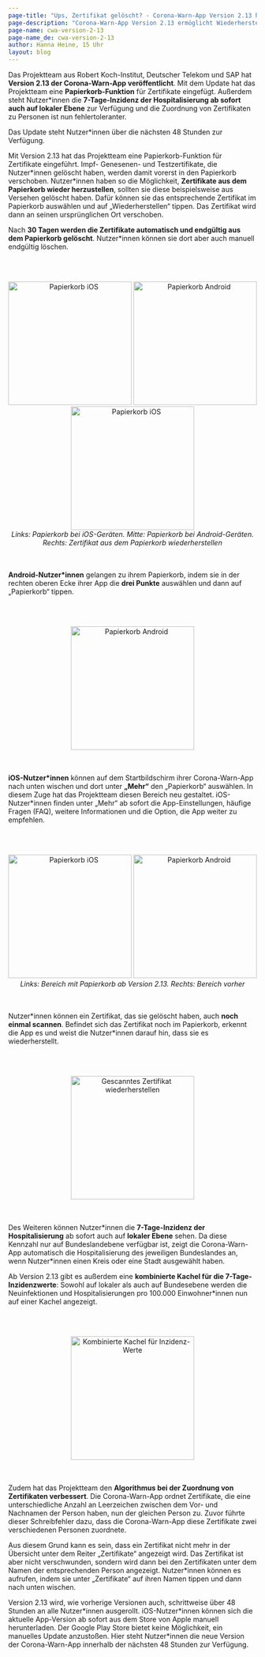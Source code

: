 ```yaml
---
page-title: "Ups, Zertifikat gelöscht? - Corona-Warn-App Version 2.13 holt es zurück!"
page-description: "Corona-Warn-App Version 2.13 ermöglicht Wiederherstellung gelöschter Zertifikate"
page-name: cwa-version-2-13
page-name_de: cwa-version-2-13
author: Hanna Heine, 15 Uhr
layout: blog
---
```



Das Projektteam aus Robert Koch-Institut, Deutscher Telekom und SAP hat **Version 2.13 der Corona-Warn-App veröffentlicht**. Mit dem Update hat das Projektteam eine **Papierkorb-Funktion** für Zertifikate eingefügt. Außerdem steht Nutzer\*innen die **7-Tage-Inzidenz der Hospitalisierung ab sofort auch auf lokaler Ebene** zur Verfügung und die Zuordnung von Zertifikaten zu Personen ist nun fehlertoleranter. 

Das Update steht Nutzer\*innen über die nächsten 48 Stunden zur Verfügung.




<!-- overview -->


Mit Version 2.13 hat das Projektteam eine Papierkorb-Funktion für Zertifikate eingeführt. Impf- Genesenen- und Testzertifikate, die Nutzer\*innen gelöscht haben, werden damit vorerst in den Papierkorb verschoben. Nutzer\*innen haben so die Möglichkeit, **Zertifikate aus dem Papierkorb wieder herzustellen**, sollten sie diese beispielsweise aus Versehen gelöscht haben. Dafür können sie das entsprechende Zertifikat im Papierkorb auswählen und auf „Wiederherstellen“ tippen. Das Zertifikat wird dann an seinen ursprünglichen Ort verschoben. 

Nach **30 Tagen werden die Zertifikate automatisch und endgültig aus dem Papierkorb gelöscht**. Nutzer*innen können sie dort aber auch manuell endgültig löschen. 


<br></br>
<center> 
<img src="./papierkorb-ios.png" title="Papierkorb iOS" style="align: center" width=250> 
<img src="./papierkorb-android(1).png" title="Papierkorb Android" style="align: center" width=250>
<img src="./papierkorb-wiederherstellen.png" title="Papierkorb iOS" style="align: center" width=250> 
<figcaption aria-hidden="true"><em>Links: Papierkorb bei iOS-Geräten. Mitte: Papierkorb bei Android-Geräten. Rechts: Zertifikat aus dem Papierkorb wiederherstellen</em></figcaption>
</center>
<br></br>

**Android-Nutzer\*innen** gelangen zu ihrem Papierkorb, indem sie in der rechten oberen Ecke ihrer App die **drei Punkte** auswählen und dann auf „Papierkorb“ tippen. 

<br></br>
<center> 
<img src="./papierkorb-android(2).png" title="Papierkorb Android" style="align: center" width=250> 
</center>
<br></br>

**iOS-Nutzer\*innen** können auf dem Startbildschirm ihrer Corona-Warn-App nach unten wischen und dort unter **„Mehr“** den „Papierkorb“ auswählen. In diesem Zuge hat das Projektteam diesen Bereich neu gestaltet. iOS-Nutzer\*innen finden unter „Mehr“ ab sofort die App-Einstellungen, häufige Fragen (FAQ), weitere Informationen und die Option, die App weiter zu empfehlen.

<br></br>
<center> 
<img src="./papierkorb-ios(1).jpg" title="Papierkorb iOS" style="align: center" width=250> 
<img src="./ios-altes-design.png" title="Papierkorb Android" style="align: center" width=250>
<figcaption aria-hidden="true"><em>Links: Bereich mit Papierkorb ab Version 2.13. Rechts: Bereich vorher</em></figcaption>
</center>
<br></br>

Nutzer\*innen können ein Zertifikat, das sie gelöscht haben, auch **noch einmal scannen**. Befindet sich das Zertifikat noch im Papierkorb, erkennt die App es und weist die Nutzer\*innen darauf hin, dass sie es wiederherstellt.  

<br></br>
<center> 
<img src="./zertificat-scan-wiederherstellen.png" title="Gescanntes Zertifikat wiederherstellen" style="align: center" width=250> 
</center>
<br></br>

Des Weiteren können Nutzer\*innen die **7-Tage-Inzidenz der Hospitalisierung** ab sofort auch auf **lokaler Ebene** sehen. Da diese Kennzahl nur auf Bundeslandebene verfügbar ist, zeigt die Corona-Warn-App automatisch die Hospitalisierung des jeweiligen Bundeslandes an, wenn Nutzer\*innen einen Kreis oder eine Stadt ausgewählt haben.

Ab Version 2.13 gibt es außerdem eine **kombinierte Kachel für die 7-Tage-Inzidenzwerte**: Sowohl auf lokaler als auch auf Bundesebene werden die Neuinfektionen und Hospitalisierungen pro 100.000 Einwohner\*innen nun auf einer Kachel angezeigt. 

<br></br>
<center> 
<img src="./inzidenz-android.png" title="Kombinierte Kachel für Inzidenz-Werte" style="align: center" width=250> 
</center>
<br></br>

Zudem hat das Projektteam den **Algorithmus bei der Zuordnung von Zertifikaten verbessert**. Die Corona-Warn-App ordnet Zertifikate, die eine unterschiedliche Anzahl an Leerzeichen zwischen dem Vor- und Nachnamen der Person haben, nun der gleichen Person zu. Zuvor führte dieser Schreibfehler dazu, dass die Corona-Warn-App diese Zertifikate zwei verschiedenen Personen zuordnete.

Aus diesem Grund kann es sein, dass ein Zertifikat nicht mehr in der Übersicht unter dem Reiter „Zertifikate“ angezeigt wird. Das Zertifikat ist aber nicht verschwunden, sondern wird dann bei den Zertifikaten unter dem Namen der entsprechenden Person angezeigt. Nutzer\*innen können es aufrufen, indem sie unter „Zertifikate“ auf ihren Namen tippen und dann nach unten wischen. 

Version 2.13 wird, wie vorherige Versionen auch, schrittweise über 48 Stunden an alle Nutzer\*innen ausgerollt. iOS-Nutzer\*innen können sich die aktuelle App-Version ab sofort aus dem Store von Apple manuell herunterladen. Der Google Play Store bietet keine Möglichkeit, ein manuelles Update anzustoßen. Hier steht Nutzer*innen die neue Version der Corona-Warn-App innerhalb der nächsten 48 Stunden zur Verfügung.
